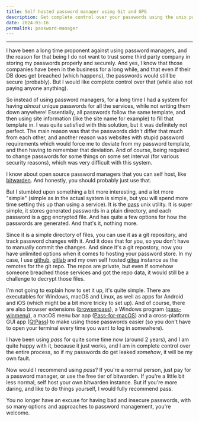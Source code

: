 ```yaml
---
title: Self hosted password manager using Git and GPG
description: Get complete control over your passwords using the unix pass utility and git
date: 2024-03-16
permalink: password-manager
---
```


---

I have been a long time proponent against using password managers, and the reason for that being I do not want to trust some third party company in storing my passwords properly and securely. And yes, I know that those companies have been in the business for a long while, and that even if their DB does get breached (which happens), the passwords would still be secure (probably). But I would like complete control over that (while also not paying anyone anything).

So instead of using password managers, for a long time I had a system for having *almost* unique passwords for all the services, while not writing them down anywhere! Essentially, all passwords follow the same template, and then using site information (like the site name for example) to fill that template in. I was quite satisfied with this solution, but it was definitely not perfect. The main reason was that the passwords didn't differ that much from each other, and another reason was websites with stupid password requirements which would force me to deviate from my password template, and then having to remember that deviation. And of course, being required to change passwords for some things on some set interval (for various security reasons), which was very difficult with this system.

I know about open source password managers that you can self host, like [bitwarden](https://bitwarden.com/). And honestly, you should probably just use that.

But I stumbled upon something a bit more interesting, and a lot more "simple" (simple as in the actual system is simple, but you will spend more time setting this up than using a service). It is the [pass](https://www.passwordstore.org/) unix utility. It is super simple, it stores generated passwords in a plain directory, and each password is a gpg encrypted file. And has quite a few options for how the passwords are generated. And that's it, nothing more.

Since it is a simple directory of files, you can use it as a git repository, and track password changes with it. And it does that for you, so you don't have to manually commit the changes. And since it's a git repostory, now you have unlimited options when it comes to hosting your password store. In my case, I use [github](https://github.com/), [gitlab](https://gitlab.com/) and my own self hosted [gitea](https://gitea.com/) instance as the remotes for the git repo. The repos are private, but even if somehow someone breached those services and got the repo data, it would still be a challenge to decrypt those files.

I'm not going to explain how to set it up, it's quite simple. There are executables for Windows, macOS and Linux, as well as apps for Android and iOS (which might be a bit more tricky to set up). And of course, there are also browser extensions ([browserpass](https://github.com/browserpass/browserpass-extension)), a Windows program ([pass-winmenu](https://github.com/geluk/pass-winmenu)), a macOS menu bar app ([Pass-for-macOS](https://github.com/adur1990/Pass-for-macOS)) and a cross-platform GUI app ([QtPass](https://github.com/geluk/pass-winmenu)) to make using those passwords easier (so you don't have to open your terminal every time you want to log in somewhere).

I have been using *pass* for quite some time now (around 2 years), and I am quite happy with it, because it just works, and I am in complete control over the entire process, so if my passwords do get leaked *somehow*, it will be my own fault.

Now would I recommend using *pass*? If you're a normal person, just pay for a password manager, or use the free tier of bitwarden. If you're a little bit less normal, self host your own bitwarden instance. But if you're more daring, and like to do things yourself, I would fully recommend pass.

You no longer have an excuse for having bad and insecure passwords, with so many options and approaches to password management, you're welcome.
